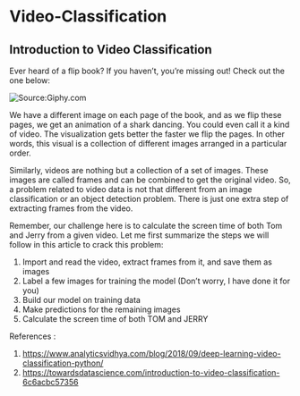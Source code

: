 # Video-Classification

## Introduction to Video Classification 

Ever heard of a flip book? If you haven’t, you’re missing out! Check out the one below:

![Source:Giphy.com](https://i.gifer.com/45L0.gif)

We have a different image on each page of the book, and as we flip these pages, we get an animation of a shark dancing. You could even call it a kind of video. The visualization gets better the  faster we flip the pages. In other words, this visual is a collection of different images arranged in a particular order.

Similarly, videos are nothing but a collection of a set of images. These images are called frames and can be combined to get the original video. So, a problem related to video data is not that different from an image classification or an object detection problem. There is just one extra step of extracting frames from the video.

Remember, our challenge here is to calculate the screen time of both Tom and Jerry from a given video. Let me first summarize the steps we will follow in this article to crack this problem:

1. Import and read the video, extract frames from it, and save them as images
2. Label a few images for training the model (Don’t worry, I have done it for you)
3. Build our model on training data
4. Make predictions for the remaining images
5. Calculate the screen time of both TOM and JERRY


References :
1. https://www.analyticsvidhya.com/blog/2018/09/deep-learning-video-classification-python/
2. https://towardsdatascience.com/introduction-to-video-classification-6c6acbc57356
